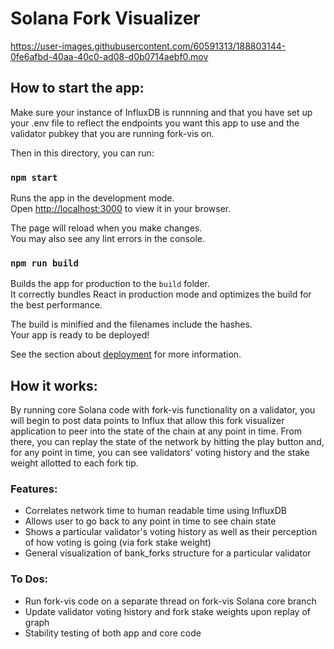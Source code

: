 # Solana Fork Visualizer

https://user-images.githubusercontent.com/60591313/188803144-0fe6afbd-40aa-40c0-ad08-d0b0714aebf0.mov

## How to start the app:

Make sure your instance of InfluxDB is runnning and that you have set up your .env file to reflect the endpoints you want this app to use and the validator pubkey that you are running fork-vis on.

Then in this directory, you can run:

### `npm start`

Runs the app in the development mode.\
Open [http://localhost:3000](http://localhost:3000) to view it in your browser.

The page will reload when you make changes.\
You may also see any lint errors in the console.

### `npm run build`

Builds the app for production to the `build` folder.\
It correctly bundles React in production mode and optimizes the build for the best performance.

The build is minified and the filenames include the hashes.\
Your app is ready to be deployed!

See the section about [deployment](https://facebook.github.io/create-react-app/docs/deployment) for more information.

## How it works:

By running core Solana code with fork-vis functionality on a validator, you will begin to post data points to Influx that allow this fork visualizer application to peer into the state of the chain at any point in time. From there, you can replay the state of the network by hitting the play button and, for any point in time, you can see validators' voting history and the stake weight allotted to each fork tip. 


### Features:

- Correlates network time to human readable time using InfluxDB
- Allows user to go back to any point in time to see chain state
- Shows a particular validator's voting history as well as their perception of how voting is going (via fork stake weight)
- General visualization of bank_forks structure for a particular validator


### To Dos:

- Run fork-vis code on a separate thread on fork-vis Solana core branch
- Update validator voting history and fork stake weights upon replay of graph
- Stability testing of both app and core code
